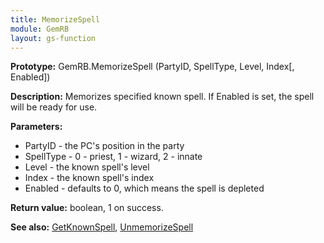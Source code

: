 ```yaml
---
title: MemorizeSpell
module: GemRB
layout: gs-function
---
```


**Prototype:** GemRB.MemorizeSpell (PartyID, SpellType, Level, Index[, Enabled])

**Description:** Memorizes specified known spell. If Enabled is set, the 
spell will be ready for use.

**Parameters:**
  * PartyID   - the PC's position in the party
  * SpellType - 0 - priest, 1 - wizard, 2 - innate
  * Level     - the known spell's level
  * Index     - the known spell's index
  * Enabled   - defaults to 0, which means the spell is depleted

**Return value:** boolean, 1 on success.

**See also:** [GetKnownSpell](GetKnownSpell.md), [UnmemorizeSpell](UnmemorizeSpell.md)
